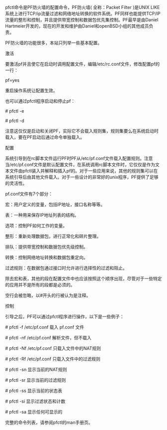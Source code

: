 pfctl命令是PF防火墙的配置命令，PF防火墙\( 全称：Packet Filter \)是UNIX LIKE系统上进行TCP/ip流量过滤和网络地址转换的软件系统。PF同样也能提供TCP/IP流量的整形和控制，并且提供带宽控制和数据包优先集控制。PF最早是由Daniel Hartmeier开发的，现在的开发和维护由Daniel和openBSD小组的其他成员负责。



PF防火墙的功能很多，本站只列举一些基本配置。



激活

要激活pf并且使它在启动时调用配置文件，编辑/etc/rc.conf文件，修改配置pf的一行：



pf=yes

重启操作系统让配置生效。



也可以通过pfctl程序启动和停止pf：



\# pfctl -e

\# pfctl -d

注意这仅仅是启动和关闭PF，实际它不会载入规则集，规则集要么在系统启动时载入，要在PF启动后通过命令单独载入。



配置

系统引导到在rc脚本文件运行PF时PF从/etc/pf.conf文件载入配置规则。注意当/etc/pf.conf文件是默认配置文件，在系统调用rc脚本文件时，它仅仅是作为文本文件由pfctl装入并解释和插入pf的。对于一些应用来说，其他的规则集可以在系统引导后由其他文件载入。对于一些设计的非常好的unix程序，PF提供了足够的灵活性。



pf.conf文件有7个部分：



宏：用户定义的变量，包括IP地址，接口名称等等。

表：一种用来保存IP地址列表的结构。

选项：控制PF如何工作的变量。

整形：重新处理数据包，进行正常化和碎片整理。

排队：提供带宽控制和数据包优先级控制。

转换：控制网络地址转换和数据包重定向。

过滤规则：在数据包通过接口时允许进行选择性的过滤和阻止。

除去宏和表，其他的段在配置文件中也应该按照这个顺序出现，尽管对于一些特定的应用并不是所有的段都是必须的。



空行会被忽略，以\#开头的行被认为是注释。



控制

引导之后，PF可以通过pfctl程序进行操作，以下是一些例子：



\# pfctl -f /etc/pf.conf  载入 pf.conf 文件

\# pfctl -nf /etc/pf.conf 解析文件，但不载入

\# pfctl -Nf /etc/pf.conf 只载入文件中的NAT规则

\# pfctl -Rf /etc/pf.conf 只载入文件中的过滤规则



\# pfctl -sn 显示当前的NAT规则

\# pfctl -sr 显示当前的过滤规则

\# pfctl -ss 显示当前的状态表

\# pfctl -si 显示过滤状态和计数

\# pfctl -sa 显示任何可显示的

完整的命令列表，请参阅pfctl的man手册页。

